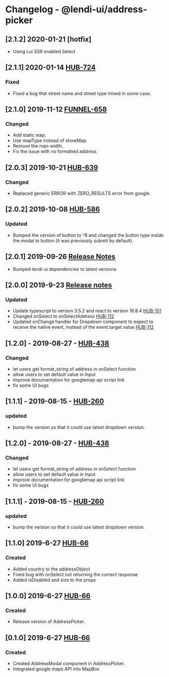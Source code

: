 # Changelog - @lendi-ui/address-picker

## [2.1.2] 2020-01-21 [hotfix]
- Using Lui SSR enabled Select

## [2.1.1] 2020-01-14 [HUB-724](https://creditandfinance.atlassian.net/browse/HUB-724)
### Fixed
- Fixed a bug that street name and street type mixed in some case.

## [2.1.0] 2019-11-12 [FUNNEL-658](https://creditandfinance.atlassian.net/browse/FUNNEL-658)
### Changed
- Add static map.
- Use mapType instead of showMap.
- Remove the max-width.
- Fix the issue with no formatted address.

## [2.0.3] 2019-10-21 [HUB-639](https://creditandfinance.atlassian.net/browse/HUB-639)
### Changed
- Replaced generic ERROR with ZERO_RESULTS error from google.

## [2.0.2] 2019-10-08 [HUB-586](https://creditandfinance.atlassian.net/browse/HUB-586)
### Updated
- Bumped the version of button to ^8 and changed the button type inside the modal to button (it was previously submit by default).

## [2.0.1] 2019-09-26 [Release Notes](https://creditandfinance.atlassian.net/wiki/spaces/HUB/pages/803930391/Upcoming+Major+Changes)
- Bumped lendi-ui dependencies to latest versions

## [2.0.0] 2019-9-23 [Release notes](https://creditandfinance.atlassian.net/wiki/spaces/HUB/pages/803930391/Upcoming+Major+Changes)
### Updated 
- Update typescript to version 3.5.2 and react to version 16.8.4 [HUB-151](https://creditandfinance.atlassian.net/browse/HUB-151)
- Changed onSelect to onSelectAddress [HUB-112](https://creditandfinance.atlassian.net/browse/HUB-112)
- Updated onChange handler for Dropdown component to expect to receive the native event, instead of the event.target.value [HUB-112](https://creditandfinance.atlassian.net/browse/HUB-112)

## [1.2.0] - 2019-08-27 - [HUB-438](https://creditandfinance.atlassian.net/browse/HUB-260)
### Changed
- let users get format_string of address in onSelect function
- allow users to set default value in Input
- improve documentation for googlemap api script link
- fix some UI bugs

## [1.1.1] - 2019-08-15 - [HUB-260](https://creditandfinance.atlassian.net/browse/HUB-260)
### updated
- bump the version so that it could use latest dropdown version.

## [1.2.0] - 2019-08-27 - [HUB-438](https://creditandfinance.atlassian.net/browse/HUB-260)
### Changed
- let users get format_string of address in onSelect function
- allow users to set default value in Input
- improve documentation for googlemap api script link
- fix some UI bugs

## [1.1.1] - 2019-08-15 - [HUB-260](https://creditandfinance.atlassian.net/browse/HUB-260)
### updated
- bump the version so that it could use latest dropdown version.

## [1.1.0] 2019-6-27 [HUB-66](https://creditandfinance.atlassian.net/browse/HUB-66)
### Created
- Added country to the addressObject
- Fixed bug with onSelect not returning the correct response
- Added isDisabled and size to the props

## [1.0.0] 2019-6-27 [HUB-66](https://creditandfinance.atlassian.net/browse/HUB-66)
### Created
- Release version of AddressPicker.

## [0.1.0] 2019-6-27 [HUB-66](https://creditandfinance.atlassian.net/browse/HUB-66)
### Created
- Created AddressModal component in AddressPicker.
- Integrated google maps API into MapBox
